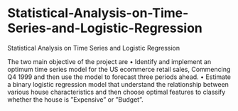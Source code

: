 # Statistical-Analysis-on-Time-Series-and-Logistic-Regression
Statistical Analysis on Time Series and Logistic Regression


 The two main objective of the project are
• Identify and implement an optimum time series model for the US ecommerce retail sales, Commencing Q4 1999 and then use the model to forecast three periods ahead.
• Estimate a binary logistic regression model that understand the relationship between various house characteristics and then choose optimal features to classify whether the house is ”Expensive” or ”Budget”.
